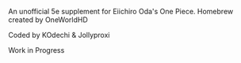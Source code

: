 ﻿
An unofficial 5e supplement for Eiichiro Oda's One Piece.
Homebrew created by OneWorldHD

Coded by KOdechi & Jollyproxi


Work in Progress
